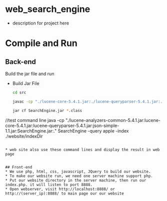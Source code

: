 # web_search_engine
* description for project here

# Compile and Run
## Back-end
Build the jar file  and run 

* Build Jar File
  ```bash
  cd src

  javac -cp "./lucene-core-5.4.1.jar:./lucene-queryparser-5.4.1.jar:./lucene-analyzers-common-5.4.1.jar:./json-simple-1.1.jar:." *.java

  jar cf SearchEngine.jar *.class

 //test command line
 java -cp "./lucene-analyzers-common-5.4.1.jar:lucene-core-5.4.1.jar:lucene-queryparser-5.4.1.jar:json-simple-1.1.jar:SearchEngine.jar:." SearchEngine -query apple -index ./website/indexDir

  ```

  * web site also use these command lines and display the result in web page


## Front-end
  * We use php, html, css, javascript, JQuery to build our website.
  * To make our website run, we need one server machine support php. 
  * Put our website directory in the server machine, then run our index.php. it will listen to port 8888.
  * Open webserver, visit http://localhost:8888/ or http://(server_ip):8888/ to main page our our website


